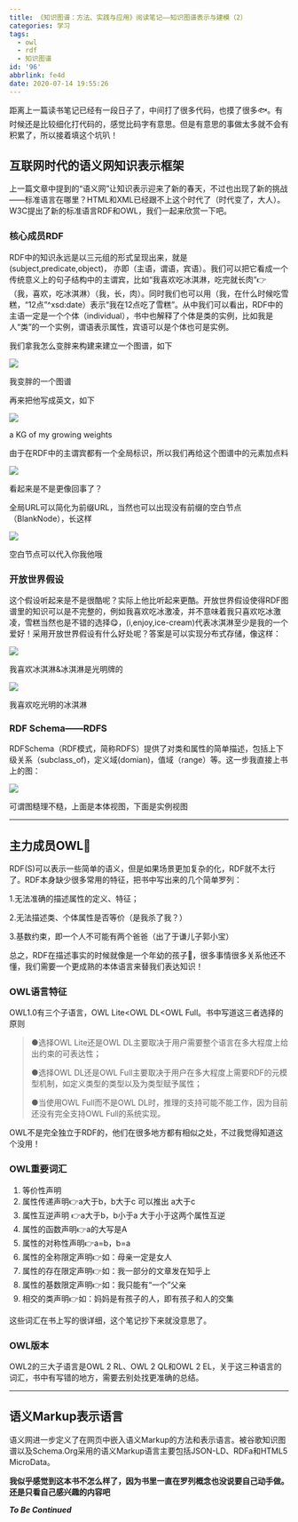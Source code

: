 ```yaml
---
title: 《知识图谱：方法、实践与应用》阅读笔记——知识图谱表示与建模（2）
categories: 学习
tags:
  - owl
  - rdf
  - 知识图谱
id: '96'
abbrlink: fe4d
date: 2020-07-14 19:55:26
---
```


距离上一篇读书笔记已经有一段日子了，中间打了很多代码，也摸了很多🐟。有时候还是比较细化打代码的，感觉比码字有意思。但是有意思的事做太多就不会有积累了，所以接着填这个坑叭！

互联网时代的语义网知识表示框架
---------------

上一篇文章中提到的“语义网”让知识表示迎来了新的春天，不过也出现了新的挑战——标准语言在哪里？HTML和XML已经跟不上这个时代了（时代变了，大人）。W3C提出了新的标准语言RDF和OWL，我们一起来欣赏一下吧。

### 核心成员RDF

RDF中的知识永远是以三元组的形式呈现出来，就是(subject,predicate,object)， 亦即（主语，谓语，宾语）。我们可以把它看成一个传统意义上的句子结构中的主谓宾，比如“我喜欢吃冰淇淋，吃完就长肉”👉（我，喜欢，吃冰淇淋）（我，长，肉）。同时我们也可以用（我，在什么时候吃雪糕，“12点”^xsd:date）表示“我在12点吃了雪糕”。从中我们可以看出，RDF中的主语一定是一个个体（individual），书中也解释了个体是类的实例，比如我是人“类”的一个实例，谓语表示属性，宾语可以是个体也可是实例。

我们拿我怎么变胖来构建来建立一个图谱，如下

![](http://121.199.51.214/wp-content/uploads/2020/07/批注-2020-07-14-153445.png)

我变胖的一个图谱

再来把他写成英文，如下

![](http://121.199.51.214/wp-content/uploads/2020/07/批注-2020-07-14-153804-1.png)

a KG of my growing weights

由于在RDF中的主谓宾都有一个全局标识，所以我们再给这个图谱中的元素加点料

![](http://121.199.51.214/wp-content/uploads/2020/07/批注-2020-07-14-155352-1.png)

看起来是不是更像回事了？

全局URL可以简化为前缀URL，当然也可以出现没有前缀的空白节点（BlankNode），长这样

![](http://121.199.51.214/wp-content/uploads/2020/07/批注-2020-07-14-160905.png)

空白节点可以代入你我他哦

### 开放世界假设

这个假设听起来是不是很酷呢？实际上他比听起来更酷。开放世界假设使得RDF图谱里的知识可以是不完整的，例如我喜欢吃冰激凌，并不意味着我只喜欢吃冰激凌，雪糕当然也是不错的选择😋，(i,enjoy,ice-cream)代表冰淇淋至少是我的一个爱好！采用开放世界假设有什么好处呢？答案是可以实现分布式存储，像这样：

![](http://121.199.51.214/wp-content/uploads/2020/07/批注-2020-07-14-162100.png)

我喜欢冰淇淋&冰淇淋是光明牌的

![](http://121.199.51.214/wp-content/uploads/2020/07/批注-2020-07-14-162503.png)

我喜欢吃光明的冰淇淋

### RDF Schema——RDFS

RDFSchema（RDF模式，简称RDFS）提供了对类和属性的简单描述，包括上下级关系（subclass\_of)，定义域(domian)，值域（range）等。这一步我直接上书上的图：

![](http://121.199.51.214/wp-content/uploads/2020/07/批注-2020-07-14-163732.png)

可谓图糙理不糙，上面是本体视图，下面是实例视图

* * *

主力成员OWL🦉
---------

RDF(S)可以表示一些简单的语义，但是如果场景更加复杂的化，RDF就不太行了。RDF本身缺少很多常用的特征，把书中写出来的几个简单罗列：

1.无法准确的描述属性的定义、特征；

2.无法描述类、个体属性是否等价（是我杀了我？）

3.基数约束，即一个人不可能有两个爸爸（出了于谦儿子郭小宝）

总之，RDF在描述事实的时候就像是一个年幼的孩子👶，很多事情很多关系他还不懂，我们需要一个更成熟的本体语言来替我们表达知识！

### OWL语言特征

OWL1.0有三个子语言，OWL Lite<OWL DL<OWL Full。书中写道这三者选择的原则

> ●选择OWL Lite还是OWL DL主要取决于用户需要整个语言在多大程度上给出约束的可表达性；
> 
> ●选择OWL DL还是OWL Full主要取决于用户在多大程度上需要RDF的元模型机制，如定义类型的类型以及为类型赋予属性；
> 
> ●当使用OWL Full而不是OWL DL时，推理的支持可能不能工作，因为目前还没有完全支持OWL Full的系统实现。

OWL不是完全独立于RDF的，他们在很多地方都有相似之处，不过我觉得知道这个没用！

### OWL重要词汇

1.  等价性声明
2.  属性传递声明👉a大于b，b大于c 可以推出 a大于c
3.  属性互逆声明 👉a大于b，b小于a 大于小于这两个属性互逆
4.  属性的函数声明👉a的大写是A
5.  属性的对称性声明👉a=b，b=a
6.  属性的全称限定声明👉如：母亲一定是女人
7.  属性的存在限定声明👉如：我一部分的文章发在知乎上
8.  属性的基数限定声明👉如：我只能有“一个”父亲
9.  相交的类声明👉如：妈妈是有孩子的人，即有孩子和人的交集

这些词汇在书上写的很详细，这个笔记抄下来就没意思了。

### OWL版本

OWL2的三大子语言是OWL 2 RL、OWL 2 QL和OWL 2 EL，关于这三种语言的词汇，书中有写错的地方，需要去别处找更准确的总结。

* * *

语义Markup表示语言
------------

语义网进一步定义了在网页中嵌入语义Markup的方法和表示语言。被谷歌知识图谱以及Schema.Org采用的语义Markup语言主要包括JSON-LD、RDFa和HTML5 MicroData。

**我似乎感觉到这本书不怎么样了，因为书里一直在罗列概念也没说要自己动手做。还是只看自己感兴趣的内容吧**

**_To Be Continued_**